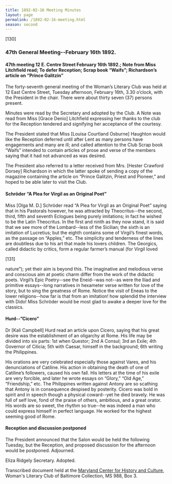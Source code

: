 ```yaml
---
title: 1892-02-16 Meeting Minutes
layout: page
permalink: /1892-02-16-meeting.html
season: second
---
```


<style>
    .container{
        font-size:1.4em;
    }
</style>
[130]

### 47th General Meeting--February 16th 1892.

#### 47th meeting 12 E. Centre Street February 16th 1892.; Note from Miss Litchfield read; To defer Reception; Scrap book “Waifs”; Richardson’s article on “Prince Galitzin”

The forty-seventh general meeting of the Woman’s Literary Club was held at 12 East Centre Street, Tuesday afternoon, February 16th, 3.30 o’clock, with the President in the chair. There were about thirty seven (37) persons present.

Minutes were read by the Secretary and adopted by the Club. A Note was read from Miss [Grace Denio] Litchfield expressing her thanks to the club for the Reception tendered and signifying her acceptance of the courtesy.

The President stated that Miss [Louisa Courtland Osburne] Haughton would like the Reception deferred until after Lent as many persons have engagements and many are ill; and called attention to the Club Scrap book “Waifs” intended to contain articles of prose and verse of the members saying that it had not advanced as was desired.

The President also referred to a letter received from Mrs. [Hester Crawford Dorsey] Richardson in which the latter spoke of sending a copy of the magazine containing the article on “Prince Galitzin, Priest and Pioneer,” and hoped to be able later to visit the Club.

#### Schröder “A Plea for Virgil as an Original Poet”

Miss [Olga M. D.] Schröder read “A Plea for Virgil as an Original Poet” saying that in his Pastorals however, he was attracted by Theocritus--the second, third, fifth and seventh Eclogues being purely imitations; in fact he wished to be the Latin Theocritus. In the first and ninth as they now stand, it is said that we see more of the Lombard--less of the Sicilian; the sixth is an imitation of Lucretius; but the eighth contains some of Virgil’s finest words, as the passage on “Apples,” etc. The simplicity and tenderness of the lines are doubtless due to his art that made his lovers children. The Georgics, called didactic by critics, form a regular farmer’s manual (for Virgil loved

[131]

nature”); yet their aim is beyond this. The imaginative and melodious verse and conscious aim at poetic charm differ from the work of the didactic poets. Virgil’s Epic Poetry--see the Eneid--was not--as were the Iliad and primitive essays--long narratives in hexameter verse written for love of the story, but to sing the greatness of Rome. Notice the visit of Eneas to the lower religions--how far is that from an imitation! how splendid the interview with Dido! Miss Schröder would be most glad to awake a deeper love for the classics.

#### Hurd--”Cicero”

Dr [Kali Campbell] Hurd read an article upon Cicero, saying that his great desire was the establishment of an oligarchy at Rome. His life may be divided into six parts: 1st when Questor; 2nd A Consul; 3rd an Exile; 4th Governor of Cilicia; 5th with Caesar, himself in the background; 6th writing the Philippines.

His orations are very celebrated especially those against Vares, and his denunciations of Catiline. His action in obtaining the death of one of Catiline’s followers, caused his own fall. His letters at the time of his exile are very forcible, and later he wrote essays on “Glory,” “Old Age,” “Friendship,” etc. The Philippines written against Antony are so scathing that Antony is in consequence despised by posterity. Cicero was bold in spirit and in speech though a physical coward--yet he died bravely. He was full of self love, fond of the praise of others, ambitious, and a great orator. His words are so sweet, the rhythm so true--he was indeed a man who could express himself in perfect language. He worked for the highest seeming good of Rome.

#### Reception and discussion postponed

The President announced that the Salon would be held the following Tuesday, but the Reception, and proposed discussion for the afternoon would be postponed. Adjourned.

Eliza Ridgely
Secretary.
Adopted.

Transcribed document held at the [Maryland Center for History and Culture](http://mdhs.org/), Woman's Literary Club of Baltimore Collection, MS 988, Box 3. 